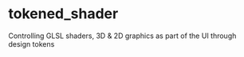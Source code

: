 # tokened_shader
Controlling GLSL shaders, 3D &amp; 2D graphics as part of the UI through design tokens
